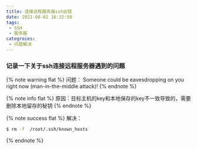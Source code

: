 ```yaml
---
title: 连接远程服务器ssh出错
date: 2021-08-02 16:32:50
tags:
 - SSH
 - 服务器
categroies:
 - 问题解决
---
```


### 记录一下关于ssh连接远程服务器遇到的问题
{% note warning flat %}
问题： Someone could be eavesdropping on you right now (man-in-the-middle attack)!
{% endnote %}

{% note info flat %}
原因：目标主机的key和本地保存的key不一致导致的，需要删除本地留存的秘钥
{% endnote %}

{% note success flat %}
解决：
 ```bash
 $ rm -f  /root/.ssh/known_hosts
 ```
{% endnote %}
